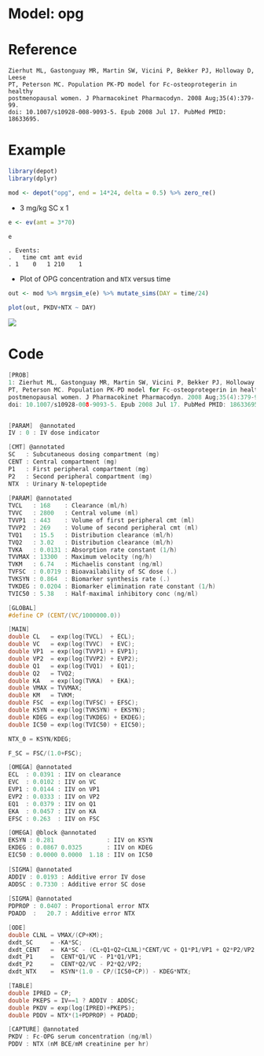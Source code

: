 Model: opg
================

# Reference

    Zierhut ML, Gastonguay MR, Martin SW, Vicini P, Bekker PJ, Holloway D, Leese
    PT, Peterson MC. Population PK-PD model for Fc-osteoprotegerin in healthy
    postmenopausal women. J Pharmacokinet Pharmacodyn. 2008 Aug;35(4):379-99. 
    doi: 10.1007/s10928-008-9093-5. Epub 2008 Jul 17. PubMed PMID: 18633695.

# Example

``` r
library(depot)
library(dplyr)
```

``` r
mod <- depot("opg", end = 14*24, delta = 0.5) %>% zero_re()
```

  - 3 mg/kg SC x 1

<!-- end list -->

``` r
e <- ev(amt = 3*70)

e
```

    . Events:
    .   time cmt amt evid
    . 1    0   1 210    1

  - Plot of OPG concentration and `NTX` versus time

<!-- end list -->

``` r
out <- mod %>% mrgsim_e(e) %>% mutate_sims(DAY = time/24)

plot(out, PKDV+NTX ~ DAY)
```

![](/Users/kyleb/git/mrgsolve/depot/vignette/opg_files/figure-gfm/unnamed-chunk-4-1.png)<!-- -->

# Code

``` c
[PROB]
1: Zierhut ML, Gastonguay MR, Martin SW, Vicini P, Bekker PJ, Holloway D, Leese
PT, Peterson MC. Population PK-PD model for Fc-osteoprotegerin in healthy
postmenopausal women. J Pharmacokinet Pharmacodyn. 2008 Aug;35(4):379-99. 
doi: 10.1007/s10928-008-9093-5. Epub 2008 Jul 17. PubMed PMID: 18633695.


[PARAM]  @annotated
IV : 0 : IV dose indicator

[CMT] @annotated
SC   : Subcutaneous dosing compartment (mg)
CENT : Central compartment (mg)
P1   : First peripheral compartment (mg)
P2   : Second peripheral compartment (mg)
NTX  : Urinary N-telopeptide
 
[PARAM] @annotated
TVCL   : 168    : Clearance (ml/h)
TVVC   : 2800   : Central volume (ml)
TVVP1  : 443    : Volume of first peripheral cmt (ml)
TVVP2  : 269    : Volume of second peripheral cmt (ml)
TVQ1   : 15.5   : Distribution clearance (ml/h)
TVQ2   : 3.02   : Distribution clearance (ml/h)
TVKA   : 0.0131 : Absorption rate constant (1/h)
TVVMAX : 13300  : Maximum velocity (ng/h)
TVKM   : 6.74   : Michaelis constant (ng/ml)
TVFSC  : 0.0719 : Bioavailability of SC dose (.)
TVKSYN : 0.864  : Biomarker synthesis rate (.)
TVKDEG : 0.0204 : Biomarker elimination rate constant (1/h)
TVIC50 : 5.38   : Half-maximal inhibitory conc (ng/ml)

[GLOBAL]
#define CP (CENT/(VC/1000000.0))

[MAIN]
double CL   = exp(log(TVCL)  + ECL);
double VC   = exp(log(TVVC)  + EVC);
double VP1  = exp(log(TVVP1) + EVP1);
double VP2  = exp(log(TVVP2) + EVP2);
double Q1   = exp(log(TVQ1)  + EQ1);
double Q2   = TVQ2;
double KA   = exp(log(TVKA)  + EKA);
double VMAX = TVVMAX;
double KM   = TVKM;
double FSC  = exp(log(TVFSC) + EFSC);
double KSYN = exp(log(TVKSYN) + EKSYN);
double KDEG = exp(log(TVKDEG) + EKDEG);
double IC50 = exp(log(TVIC50) + EIC50);

NTX_0 = KSYN/KDEG;

F_SC = FSC/(1.0+FSC);

[OMEGA] @annotated
ECL  : 0.0391 : IIV on clearance
EVC  : 0.0102 : IIV on VC
EVP1 : 0.0144 : IIV on VP1
EVP2 : 0.0333 : IIV on VP2
EQ1  : 0.0379 : IIV on Q1
EKA  : 0.0457 : IIV on KA
EFSC : 0.263  : IIV on FSC

[OMEGA] @block @annotated
EKSYN : 0.281               : IIV on KSYN
EKDEG : 0.0867 0.0325       : IIV on KDEG
EIC50 : 0.0000 0.0000  1.18 : IIV on IC50
  
[SIGMA] @annotated
ADDIV : 0.0193 : Additive error IV dose
ADDSC : 0.7330 : Additive error SC dose
  
[SIGMA] @annotated
PDPROP : 0.0407 : Proportional error NTX
PDADD  :   20.7 : Additive error NTX

[ODE]
double CLNL = VMAX/(CP+KM);
dxdt_SC     = -KA*SC;
dxdt_CENT   =  KA*SC - (CL+Q1+Q2+CLNL)*CENT/VC + Q1*P1/VP1 + Q2*P2/VP2;
dxdt_P1     =  CENT*Q1/VC - P1*Q1/VP1;
dxdt_P2     =  CENT*Q2/VC - P2*Q2/VP2;
dxdt_NTX    =  KSYN*(1.0 - CP/(IC50+CP)) - KDEG*NTX;

[TABLE]
double IPRED = CP;
double PKEPS = IV==1 ? ADDIV : ADDSC;
double PKDV = exp(log(IPRED)+PKEPS);
double PDDV = NTX*(1+PDPROP) + PDADD;

[CAPTURE] @annotated
PKDV : Fc-OPG serum concentration (ng/ml)
PDDV : NTX (nM BCE/mM creatinine per hr)

  
```
